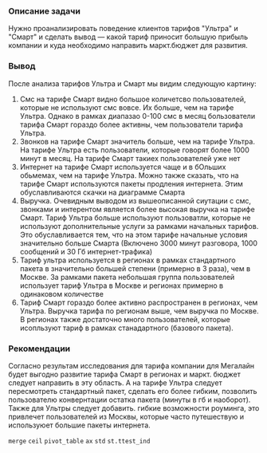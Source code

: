 
### Описание задачи

Нужно проанализировать поведение клиентов тарифов "Ультра" и "Смарт" и сделать вывод — какой тариф приносит большую прибыль компании  и куда необходимо направить маркт.бюджет для развития. 

### Вывод
После анализа тарифов Ультра и Смарт мы видим следующую картину: 

1. Смс на тарифе Смарт видно большое количетсво пользователей, которые не используют смс вовсе. Их больше, чем на тарифе Ультра. Однако в рамках диапазао 0-100 смс в месяц бользователи тарифа Смарт гораздо более активны, чем пользователи тарифа Ультра. 
2. Звонков на тарифе Смарт значитель больше, чем на тарифе Ультра. На тарифе Ультра есть пользователи, которые говорят более 1000 минут в месяц.  На тарифе Смарт такиех пользователей уже нет
3. Интернет на тарифе Смарт используется чаще и в бОльших обьмемах, чем на тарифе Ультра. Можно также сказать, что на тарифе Смарт используются пакеты продления интернета. Этим обуславливаются скачки на диаграмме Смарта
4. Выручка. Очевидным выводом из вышеописанной сиутации с смс, звонками и интерентом является более высокая выручка на тарифе Смарт. Тариф Ультра больше используют пользоватли, которые не используют дополнительные услуги за рамками начальных тарифов. Это обуславливается тем, что на этом тарифе начальные условия значительно больше Смарта (Включено 3000 минут разговора, 1000 сообщений и 30 Гб интернет-трафика)
5. Тариф ультра используется в регионах в рамках стандартного пакета в значительно большей степени (примерно в 3 раза), чем в Москве. За рамками пакета небольшая группа пользователей использует тариф Ультра в Москве и регионах примерно в одинаковом количестве
6. Тариф Смарт гораздо более активно распространен в регионах, чем Ультра. Выручка тарифа по регионам выше, чем выручка по Москве. В регионах также достаточно много пользователей, которые исопльзуют тариф в рамках станадартного (базового пакета). 

### Рекомендации 
Согласно результам исследования для тарифа компании для Мегалайн будет выгодно развитие тарифа Смарт в регионах и маркт. бюджет следует направить в эту область.
А на тарифе Ультра следует пересмотреть стандартный пакет, сделать его более гибким, позволить пользователю конвернтации остатка пакета (минуты в гб и наоборот). Также для Ультры следует добавить. гибкие возможности роуминга, это привлечет пользователей из Москвы,  которые часто путешествую и используюет большие пакеты интернета.  


`merge` `ceil` `pivot_table` `ax` `std` `st.ttest_ind`
